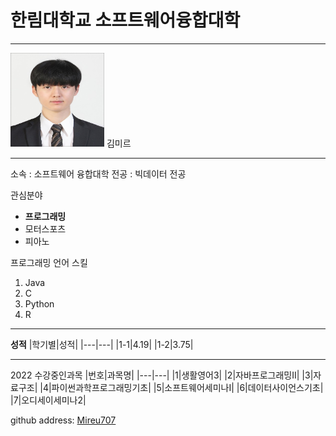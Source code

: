 # 한림대학교 소프트웨어융합대학
-----
<img src=Mireu.jpg height=150 width=150>
김미르

----

소속 : 소프트웨어 융합대학
전공 : 빅데이터 전공

관심분야   
* **프로그래밍**
* 모터스포츠
* 피아노

프로그래밍 언어 스킬
1. Java
2. C
3. Python
4. R

-------------
**성적**
|학기별|성적| 
|---|---|
|1-1|4.19|
|1-2|3.75|

-------------
2022 수강중인과목
|번호|과목명|
|---|---|
|1|생활영어3|
|2|자바프로그래밍II|
|3|자료구조|
|4|파이썬과학프로그래밍기초|
|5|소프트웨어세미나I|
|6|데이터사이언스기초|
|7|오디세이세미나2|


github address: [Mireu707][github]

[github]:https://github.com/Mireu707
